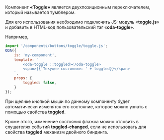 Компонент **«Toggle»** является двухпозиционным переключателем, который называется тумблером.

Для его использования необходимо подключить JS-модуль «**toggle.js**» и добавить в HTML-код пользовательский тэг «**oda-toggle**».

Например,

```javascript _run_line_edit_loadoda_[my-component.js]
import '/components/buttons/toggle/toggle.js';
ODA({
    is: 'my-component',
    template: `
        <oda-toggle ::toggled></oda-toggle>
        <span>{{'Текущее состояние: ' + toggled}}</span>
    `,
    props: {
        toggled: false,
    }
});
```

При щелчке кнопкой мыши по данному компоненту будет автоматически изменятся его состояние, которое можно узнать с помощью свойства **toggled**.

Кроме этого, изменение состояния флажка можно отловить в слушателях событий **toggled-changed**, если не использовать для свойства **toggled** механизм двойного биндинга.
